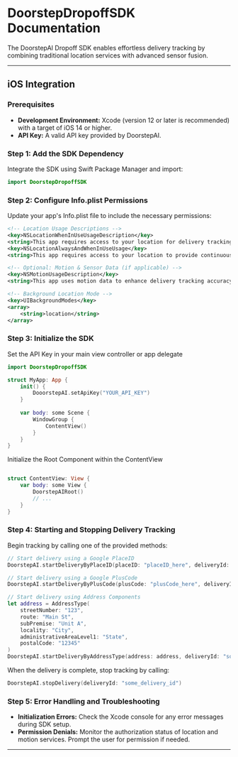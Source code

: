 # DoorstepDropoffSDK Documentation

The DoorstepAI Dropoff SDK enables effortless delivery tracking by combining traditional location services with advanced sensor fusion.

---

## iOS Integration

### Prerequisites

- **Development Environment:** Xcode (version 12 or later is recommended) with a target of iOS 14 or higher.
- **API Key:** A valid API key provided by DoorstepAI.

### Step 1: Add the SDK Dependency

Integrate the SDK using Swift Package Manager and import:

```swift
import DoorstepDropoffSDK
```

### Step 2: Configure Info.plist Permissions

Update your app's Info.plist file to include the necessary permissions:

```xml
<!-- Location Usage Descriptions -->
<key>NSLocationWhenInUseUsageDescription</key>
<string>This app requires access to your location for delivery tracking.</string>
<key>NSLocationAlwaysAndWhenInUseUsage</key>
<string>This app requires access to your location to provide continuous tracking even in the background.</string>

<!-- Optional: Motion & Sensor Data (if applicable) -->
<key>NSMotionUsageDescription</key>
<string>This app uses motion data to enhance delivery tracking accuracy.</string>

<!-- Background Location Mode -->
<key>UIBackgroundModes</key>
<array>
    <string>location</string>
</array>
```

### Step 3: Initialize the SDK

Set the API Key in your main view controller or app delegate

```swift
import DoorstepDropoffSDK

struct MyApp: App {
    init() {
        DooorstepAI.setApiKey("YOUR_API_KEY")
    }
    
    var body: some Scene {
        WindowGroup {
            ContentView()
        }
    }
}
```

Initialize the Root Component within the ContentView

```swift

struct ContentView: View {
    var body: some View {
        DoorstepAIRoot()
        // ...
    }
}
```

### Step 4: Starting and Stopping Delivery Tracking

Begin tracking by calling one of the provided methods:

```swift
// Start delivery using a Google PlaceID
DoorstepAI.startDeliveryByPlaceID(placeID: "placeID_here", deliveryId: "some_delivery_id")

// Start delivery using a Google PlusCode
DoorstepAI.startDeliveryByPlusCode(plusCode: "plusCode_here", deliveryId: "some_delivery_id")

// Start delivery using Address Components
let address = AddressType(
    streetNumber: "123",
    route: "Main St",
    subPremise: "Unit A",
    locality: "City",
    administrativeAreaLevel1: "State",
    postalCode: "12345"
)
DoorstepAI.startDeliveryByAddressType(address: address, deliveryId: "some_delivery_id")
```

When the delivery is complete, stop tracking by calling:

```swift
DoorstepAI.stopDelivery(deliveryId: "some_delivery_id")
```
### Step 5: Error Handling and Troubleshooting

- **Initialization Errors:** Check the Xcode console for any error messages during SDK setup.
- **Permission Denials:** Monitor the authorization status of location and motion services. Prompt the user for permission if needed.

---


